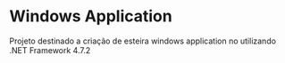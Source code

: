 # Windows Application

Projeto destinado a criação de esteira windows application no utilizando .NET Framework 4.7.2
